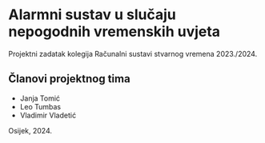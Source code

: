 # Alarmni sustav u slučaju nepogodnih vremenskih uvjeta
Projektni zadatak kolegija Računalni sustavi stvarnog vremena 2023./2024.

## Članovi projektnog tima
- Janja Tomić
- Leo Tumbas
- Vladimir Vladetić

Osijek, 2024.
